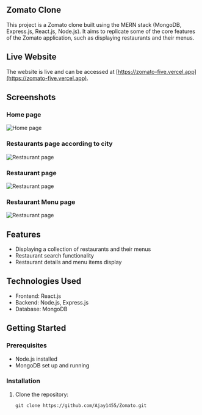 ## Zomato Clone

This project is a Zomato clone built using the MERN stack (MongoDB, Express.js, React.js, Node.js). It aims to replicate some of the core features of the Zomato application, such as displaying restaurants and their menus.

## Live Website

The website is live and can be accessed at [https://zomato-five.vercel.app](https://zomato-five.vercel.app).

## Screenshots

### Home page
![Home page](https://i.postimg.cc/HsLk2czb/Screenshot-651.png)

### Restaurants page according to city
![Restaurant page](https://i.postimg.cc/SNwbMJvS/Screenshot-653.png)

### Restaurant page
![Restaurant page](https://i.postimg.cc/hjrK8c7C/Screenshot-654.png)

### Restaurant Menu page
![Restaurant page](https://i.postimg.cc/qBw8qKgK/Screenshot-655.png)

## Features

- Displaying a collection of restaurants and their menus
- Restaurant search functionality
- Restaurant details and menu items display

## Technologies Used

- Frontend: React.js
- Backend: Node.js, Express.js
- Database: MongoDB

## Getting Started

### Prerequisites

- Node.js installed
- MongoDB set up and running

### Installation

1. Clone the repository:

   ```shell
   git clone https://github.com/Ajay1455/Zomato.git
